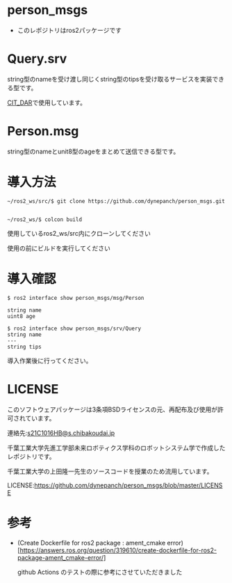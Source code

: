 # person_msgs

* このレポジトリはros2パッケージです

# Query.srv

string型のnameを受け渡し同じくstring型のtipsを受け取るサービスを実装できる型です。

[CIT_DAR](https://github.com/dynepanch/CIT_DAR)で使用しています。


# Person.msg

string型のnameとunit8型のageをまとめて送信できる型です。

# 導入方法

```
~/ros2_ws/src/$ git clone https://github.com/dynepanch/person_msgs.git


~/ros2_ws/$ colcon build

```
使用しているros2_ws/src内にクローンしてください

使用の前にビルドを実行してください

# 導入確認

```
$ ros2 interface show person_msgs/msg/Person

string name
uint8 age

$ ros2 interface show person_msgs/srv/Query
string name
---
string tips

```
導入作業後に行ってください。


# LICENSE

このソフトウェアパッケージは3条項BSDライセンスの元、再配布及び使用が許可されています。

連絡先:s21C1016HB@s.chibakoudai.jp

千葉工業大学先進工学部未来ロボティクス学科のロボットシステム学で作成したレポジトリです。

千葉工業大学の上田隆一先生のソースコードを授業のため流用しています。

LICENSE:https://github.com/dynepanch/person_msgs/blob/master/LICENSE

# 参考
* (Create Dockerfile for ros2 package : ament_cmake error)
[https://answers.ros.org/question/319610/create-dockerfile-for-ros2-package-ament_cmake-error/]
  
  github Actions のテストの際に参考にさせていただきました

